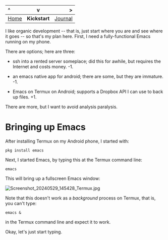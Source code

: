 | ^ | v | > |
| :--- | :----: | ---: |
| [Home](README.md) | **Kickstart** | [Journal](journal.md) |

I like organic development -- that is, just start where you are and see where it goes -- so that's my plan here. First, I need a fully-functional Emacs running on my phone.

There are options; here are three:

- ssh into a rented server someplace; did this for awhile, but requires the Internet and costs money. -1.

- an emacs native app for android; there are some, but they are immature. -1.

 * Emacs on Termux on Android; supports a Dropbox API I can use to back up files. +1.

There are more, but I want to avoid analysis paralysis.

# Bringing up Emacs

After installing Termux on my Android phone, I started with:

```nohighlight
pkg install emacs
```

Next, I started Emacs, by typing this at the Termux command line:

```nohighlight
emacs
```

This will bring up a fullscreen Emacs window:

![Screenshot_20240529_145428_Termux.jpg](https://github.com/billwear/billwear.github.io/assets/18288776/c910abad-987b-40a1-8353-d7788f8b5931)

Note that this doesn't work as a *background* process on Termux, that is, you can't type:

```nohighlight
emacs &
```

in the Termux command line and expect it to work.  

Okay, let's just start typing. 
